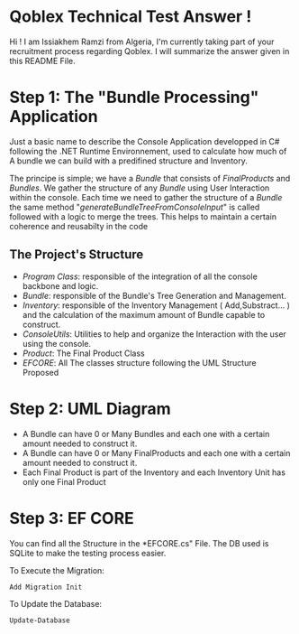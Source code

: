 # Qoblex Technical Test Answer !

Hi ! I am Issiakhem Ramzi from Algeria, I'm currently taking part of your recruitment process regarding Qoblex.
I will summarize the answer given in this README File.

# Step 1: The "Bundle Processing" Application 
Just a basic name to describe the Console Application developped in C# following the .NET Runtime Environnement, used to calculate how much of A bundle we can build with a predifined structure and Inventory.

The principe is simple; we have a *Bundle* that consists of *FinalProducts* and *Bundles*.
We gather the structure of any *Bundle* using User Interaction within the console.
Each time we need to gather the structure of a *Bundle* the same method "*generateBundleTreeFromConsoleInput*" is called followed with a logic to merge the trees.
This helps to maintain a certain coherence and reusabilty in the code 
 
## The Project's Structure
- *Program Class*: responsible of the integration of all the console backbone and logic.
- *Bundle*: responsible of the Bundle's Tree Generation and Management.
- *Inventory*: responsible of the Inventory Management ( Add,Substract... ) and the calculation of the maximum amount of Bundle capable to construct.
- *ConsoleUtils*: Utilities to help and organize the Interaction with the user using the console.
- *Product*: The Final Product Class
- *EFCORE*: All The classes structure following the UML Structure Proposed   

# Step 2: UML Diagram
- A Bundle can have 0 or Many Bundles and each one with a certain amount needed to construct it.
- A Bundle can have 0 or Many FinalProducts and each one with a certain amount needed to construct it.
- Each Final Product is part of the Inventory and each Inventory Unit has only one Final Product

# Step 3: EF CORE
You can find all the Structure in the *EFCORE.cs" File.
The DB used is SQLite to make the testing process easier.

To Execute the Migration:

    Add Migration Init

To Update the Database:

    Update-Database


 
